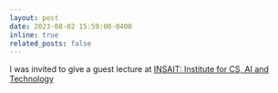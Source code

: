 ```yaml
---
layout: post
date: 2023-08-02 15:59:00-0400
inline: true
related_posts: false
---
```


I was invited to give a guest lecture at [INSAIT: Institute for CS, AI and Technology](https://insait.ai/) 